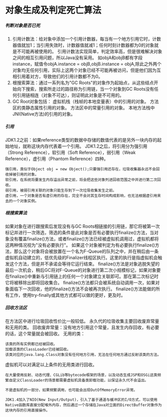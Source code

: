 对象生成及判定死亡算法
========
##### 判断对象是否已死
1. 引用计数法：给对象中添加一个引用计数器，每当有一个地方引用它时，计数器值就加1；当引用失效时，计数器值就减1；任何时刻计数器都为0的对象就是不可能再被使用的。
引用计数法实现简单，判定效率高，但是很难解决对象之间的相互引用问题，所以Java没有采用。
如objA和objB都有字段instance，赋值令objA.instance = objB,objB.instance = objA,除此之外两个对象均无任何引用，实际上这两个对象已经不可能再被访问，但是他们因为互相引用着对方，导致他们的引用计数都不为0。
1. 根搜索算法：通过一系列名为"GC Roots"的对象作为起始点，从这些结点开始向下搜索，搜索所走过的路径称为引用链，当一个对象到GC Roots没有任何引用链相连（对象不可达），则证明此对象是不可用的。
1. GC Root对象包括：
虚拟机栈（栈帧的本地变量表）中的引用的对象。
方法区的类静态属性引用的对象。
方法区中的常量引用的对象。
本地方法栈中JNI(Native方法)的引用的对象。
##### 引用
JDK1.2之前：如果reference类型的数据中存储的数值代表的是另外一块内存的起始地址，就称这块内存代表着一个引用。
JDK1.2之后，将引用分为强引用（Strong Reference），软引用（Soft Reference），弱引用（Weak Reference），虚引用（Phantom Reference）四种。

    强引用，类似于Object obj = new Object();只要强引用还存在，垃圾收集器永远不会回收掉被引用的对象。
    软引用，在系统将要发生内存溢出异常之前，将会把这些对象列进回收范围之中并进行第二次回收。
    弱引用，被弱引用关联的对象只能生存到下一次垃圾收集发生之前。
    虚引用，一个对象是否有虚引用的存在，完全不会对其生存时间构成影响，也无法根据虚引用来去的一个对象实例。
    
##### 根搜索算法
如果对象在进行跟搜索后发现没有与GC Roots相链接的引用链，那它将被第一次标记并进行一次筛选，筛选的条件是此对象是否有必要执行finalize()方法，当对象没有覆盖finalize()方法，或者finalize()方法已经被虚拟机调用过，虚拟机都将这两种情况视为"没有必要执行"。
如果这个对象被判定为有必要执行finalize()方法，那么这个对象将会被放置在一个名为F-Queue的队列之中，并在稍后由一条虚拟机自动建立的，低优先级的Finalizer线程区执行。这里的执行是指虚拟机会触发这个方法，但是并不承诺会等待它运行结束。
finalize()方法是对象逃脱失望的最后一次机会，稍后GC将对F-Queue的对象进行第二次小规模标记，如果对象要在finalize()中重新与引用链上的任何一个对象建立关联即可。那在第二次标记时它将被移除出即将回收集合。
finalize()方法都只会被系统自动调用一次，如果对象面临下一次回收，他的finalize()方法不会被再次执行。
finalize()方法能做的所有工作，使用try-finally或其他方式都可以做的更好，更及时。
##### 回收方法区
在方法区中进行垃圾回收性价比一般较低。
永久代的垃圾收集主要回收废弃常量和无用的类。
回收废弃常量：没有地方引用这个常量，且发生内存回收，有必要的话，这个常量就会被回收。
无用的类：

    该类的所有实例都已经被回收。
    加载该类的ClassLoader已经被回收。
    该类对应的java.lang.Class对象没有任何地方引用，无法在任何地方通过反射该类的方法。

虚拟机可以对满足以上条件的无用类进行回收。

    在大量使用反射、动态代理、CGLib等bytecode框架的场景，以及动态生成JSP和OSGi这类频繁自定义ClassLoader的场景都需要虚拟机具备类卸载功能，以保证永久代不会溢出。

    不是虚拟机的一部分，如果频繁调用，也可能会出现OutOfMemoryError异常。

    JDK1.4加入了NIO(New Input/Output)，引入了基于通道与缓冲区的I/O方式，可以使用Native函数库直接分配堆外内存，然后通过一个存储在Java对立面的DirectBuffer对象作为这块内存的引用直接操作。